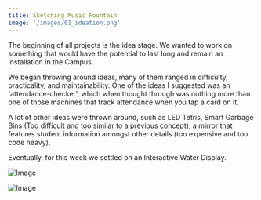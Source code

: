 ```yaml
---
title: Sketching Music Fountain
image: '/images/01_ideation.png'
---
```


The beginning of all projects is the idea stage. We wanted to work on something that would have the potential to last long and remain an installation in the Campus.

We began throwing around ideas, many of them ranged in difficulty, practicality, and maintainability. One of the ideas I suggested was an 'attendance-checker', which when thought through was nothing more than one of those machines that track attendance when you tap a card on it.

A lot of other ideas were thrown around, such as LED Tetris, Smart Garbage Bins (Too difficult and too similar to a previous concept), a mirror that features student information amongst other details (too expensive and too code heavy).

Eventually, for this week we settled on an Interactive Water Display.

![Image](/images/01_ideation.png)

![Image](/images/01_ideation-1.png)